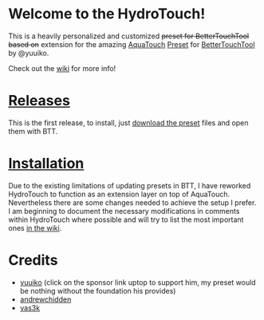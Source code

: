 # Welcome to the HydroTouch!

This is a heavily personalized and customized ~~preset for BetterTouchTool based on~~
extension for the amazing [AquaTouch](https://community.folivora.ai/c/setup-preset-sharing/aquatouch) [Preset]() for [BetterTouchTool](https://folivora.ai) by @yuuiko.

Check out the [wiki](https://github.com/dnnsmnstrr/dotfiles/wiki) for more info!

# [Releases](https://github.com/dnnsmnstrr/dotfiles/releases)

This is the first release, to install, just [download the preset](https://github.com/dnnsmnstrr/dotfiles/releases/tag/v0.2) files and open them with BTT.

# [Installation](https://github.com/dnnsmnstrr/dotfiles/wiki/Installation)

Due to the existing limitations of updating presets in BTT, I have reworked HydroTouch to function as an extension layer on top of AquaTouch. Nevertheless there are some changes needed to achieve the setup I prefer. I am beginning to document the necessary modifications in comments within HydroTouch where possible and will try to list the most important ones [in the wiki](https://github.com/dnnsmnstrr/dotfiles/wiki).

# Credits

- [yuuiko](https://community.folivora.ai/t/v3-5-0-aquatouch-supports-40-apps-and-websites-and-the-native-touchbar/1704) (click on the sponsor link uptop to support him, my preset would be nothing without the foundation his provides)
- [andrewchidden](https://community.folivora.ai/t/a-standard-set-of-responsive-energy-efficient-widgets-volume-brightness-calendar-timer-world-clock-git/3083)
- [vas3k](https://github.com/vas3k/btt-touchbar-presets)
